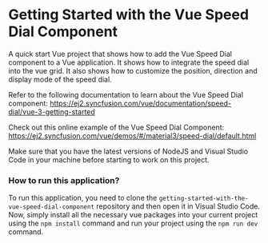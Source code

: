 # Getting Started with the Vue Speed Dial Component
A quick start Vue project that shows how to add the Vue Speed Dial component to a Vue application. It shows how to integrate the speed dial into the vue grid. It also shows how to customize the position, direction and display mode of the speed dial. 
 
Refer to the following documentation to learn about the Vue Speed Dial component: 
https://ej2.syncfusion.com/vue/documentation/speed-dial/vue-3-getting-started

Check out this online example of the Vue Speed Dial Component:
https://ej2.syncfusion.com/vue/demos/#/material3/speed-dial/default.html

Make sure that you have the latest versions of NodeJS and Visual Studio Code in your machine before starting to work on this project.

### How to run this application?
To run this application, you need to clone the `getting-started-with-the-vue-speed-dial-component` repository and then open it in Visual Studio Code. Now, simply install all the necessary vue packages into your current project using the `npm install` command and run your project using the `npm run dev` command.
